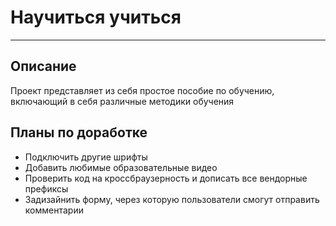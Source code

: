 # Научиться учиться

---

## Описание

Проект представляет из себя простое пособие по обучению, включающий в себя различные методики обучения

## Планы по доработке

- Подключить другие шрифты
- Добавить любимые образовательные видео
- Проверить код на кроссбраузерность и дописать все вендорные префиксы
- Задизайнить форму, через которую пользователи смогут отправить комментарии
